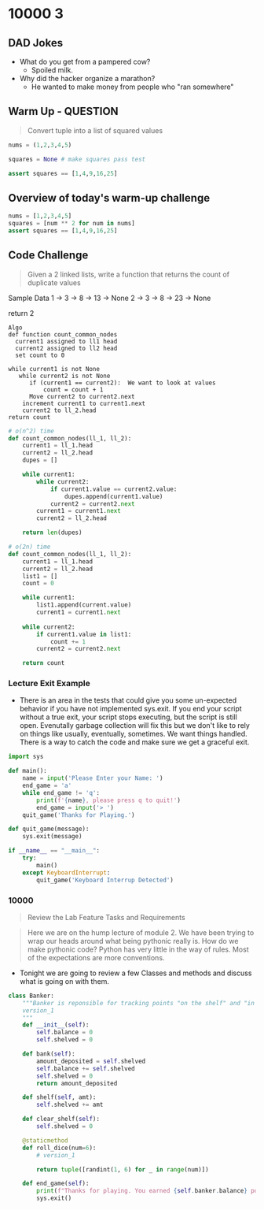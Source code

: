 # 10000 3

## DAD Jokes

- What do you get from a pampered cow?  
  - Spoiled milk.
- Why did the hacker organize a marathon?
  - He wanted to make money from people who "ran somewhere"

## Warm Up - QUESTION

> Convert tuple into a list of squared values

```python
nums = (1,2,3,4,5)

squares = None # make squares pass test

assert squares == [1,4,9,16,25]
```

## Overview of today's warm-up challenge

```python
nums = [1,2,3,4,5]
squares = [num ** 2 for num in nums]
assert squares == [1,4,9,16,25]
```

## Code Challenge

> Given a 2 linked lists, write a function that returns the count of duplicate values

Sample Data
1 -> 3 -> 8 -> 13 -> None
2 -> 3 -> 8 -> 23 -> None

return 2


```text
Algo
def function count_common_nodes
  current1 assigned to ll1 head
  current2 assigned to ll2 head
  set count to 0

while current1 is not None
   while current2 is not None
      if (current1 == current2):  We want to look at values
          count = count + 1
      Move current2 to current2.next
    increment current1 to current1.next
    current2 to ll_2.head
return count
```

```python
# o(n^2) time
def count_common_nodes(ll_1, ll_2):
    current1 = ll_1.head
    current2 = ll_2.head
    dupes = []

    while current1:
        while current2:
            if current1.value == current2.value:
                dupes.append(current1.value)
            current2 = current2.next
        current1 = current1.next
        current2 = ll_2.head

    return len(dupes)
```

```python
# o(2n) time
def count_common_nodes(ll_1, ll_2):
    current1 = ll_1.head
    current2 = ll_2.head
    list1 = []
    count = 0

    while current1:
        list1.append(current.value)
        current1 = current1.next
    
    while current2:
        if current1.value in list1:
            count += 1
        current2 = current2.next

    return count
```

### Lecture Exit Example

- There is an area in the tests that could give you some un-expected behavior if you have not implemented sys.exit. If you end your script without a true exit, your script stops executing, but the script is still open. Evenutally garbage collection will fix this but we don't like to rely on things like usually, eventually, sometimes. We want things handled. There is a way to catch the code and make sure we get a graceful exit.

```python
import sys

def main():
    name = input('Please Enter your Name: ')
    end_game = 'a'
    while end_game != 'q':
        print(f'{name}, please press q to quit!')
        end_game = input('> ')
    quit_game('Thanks for Playing.')

def quit_game(message):
    sys.exit(message)

if __name__ == "__main__":
    try:
        main()
    except KeyboardInterrupt:
        quit_game('Keyboard Interrup Detected')
```

### 10000

> Review the Lab Feature Tasks and Requirements

> Here we are on the hump lecture of module 2. We have been trying to wrap our heads around what being pythonic really is. How do we make pythonic code? Python has very little in the way of rules. Most of the expectations are more conventions.

- Tonight we are going to review a few Classes and methods and discuss what is going on with them.

```python
class Banker:
    """Banker is reponsible for tracking points "on the shelf" and "in the bank"
    version_1
    """
    def __init__(self):
        self.balance = 0
        self.shelved = 0

    def bank(self):
        amount_deposited = self.shelved
        self.balance += self.shelved
        self.shelved = 0
        return amount_deposited

    def shelf(self, amt):
        self.shelved += amt

    def clear_shelf(self):
        self.shelved = 0
```

```python
    @staticmethod
    def roll_dice(num=6):
        # version_1

        return tuple([randint(1, 6) for _ in range(num)])
```

```python
    def end_game(self):
        print(f"Thanks for playing. You earned {self.banker.balance} points")
        sys.exit()
```
